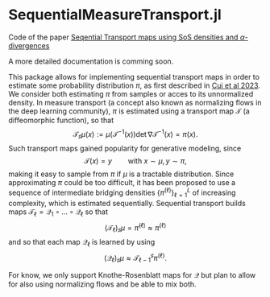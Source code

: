 # SequentialMeasureTransport.jl

Code of the paper [Seqential Transport maps using SoS densities and $\alpha$-divergences](https://arxiv.org/abs/2402.17943)

A more detailed documentation is comming soon.

This package allows for implementing sequential transport maps in order to estimate some probability distribution $\pi$, as first described in [Cui et al 2023]().
We consider both estimating $\pi$ from samples or acces to its unnormalized density.
In measure transport (a concept also known as normalizing flows in the deep learning community), $\pi$ is estimated using a transport map $\mathcal T$ (a diffeomorphic function), so that
$$
    \mathcal T_\sharp \mu(x) := \mu(\mathcal T^{-1}(x)) \det \nabla \mathcal T^{-1}(x) = \pi(x).
$$
Such transport maps gained popularity for generative modeling, since
$$
    \mathcal T(x) = y \qquad \text{with } x \sim \mu, y \sim \pi,
$$
making it easy to sample from $\pi$ if $\mu$ is a tractable distribution.
Since approximating $\pi$ could be too difficult, it has been proposed to use a sequence of intermediate bridging densities $\{\pi^{(\ell)}\}_{\ell = 1}^{L}$ of increasing complexity, which is estimated sequentially.
Sequential transport builds maps $\mathcal T_{\ell} = \mathcal Q_1 \circ \dots \circ \mathcal Q_{\ell}$ so that
$$
    \left(\mathcal T_{\ell}\right)_\sharp \mu = \widetilde{\pi}^{(\ell)} \approx \pi^{(\ell)}
$$
and so that each map $\mathcal Q_{\ell}$ is learned by using
$$
    \left(\mathcal Q_{\ell}\right)_\sharp \mu \approx \mathcal T_{\ell -1}^\sharp \pi^{(\ell)}.
$$

For know, we only support Knothe-Rosenblatt maps for $\mathcal Q$ but plan to allow for also using normalizing flows and be able to mix both.